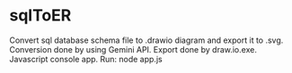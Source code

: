 # sqlToER
Convert sql database schema file to .drawio diagram and export it to .svg.
Conversion done by using Gemini API.
Export done by draw.io.exe.
Javascript console app.
Run: node app.js
